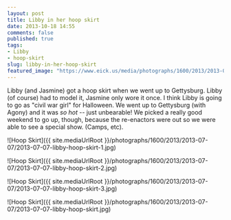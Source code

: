 ```yaml
---
layout: post
title: Libby in her hoop skirt
date: 2013-10-18 14:55
comments: false
published: true
tags:
- Libby
- hoop-skirt
slug: libby-in-her-hoop-skirt
featured_image: "https://www.eick.us/media/photographs/1600/2013/2013-07-07/2013-07-07-libby-hoop-skirt-1.jpg"
---
```

Libby (and Jasmine) got a hoop skirt when we went up to Gettysburg.  Libby (of course) had to model it, Jasmine only wore it once.  I think Libby is going to go as "civil war girl" for Halloween.  We went up to Gettysburg (with Agony) and it was *so hot* -- just unbearable!  We picked a really good weekend to go up, though, because the re-enactors were out so we were able to see a special show.  (Camps, etc).

![Hoop Skirt]({{ site.mediaUrlRoot }}/photographs/1600/2013/2013-07-07/2013-07-07-libby-hoop-skirt-1.jpg)

![Hoop Skirt]({{ site.mediaUrlRoot }}/photographs/1600/2013/2013-07-07/2013-07-07-libby-hoop-skirt-2.jpg)

![Hoop Skirt]({{ site.mediaUrlRoot }}/photographs/1600/2013/2013-07-07/2013-07-07-libby-hoop-skirt-3.jpg)

![Hoop Skirt]({{ site.mediaUrlRoot }}/photographs/1600/2013/2013-07-07/2013-07-07-libby-hoop-skirt.jpg)

